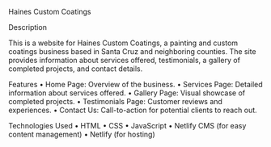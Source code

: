Haines Custom Coatings

Description

This is a website for Haines Custom Coatings, a painting and custom coatings business based in Santa Cruz and neighboring counties. 
The site provides information about services offered, testimonials, a gallery of completed projects, and contact details.

Features
	•	Home Page: Overview of the business.
	•	Services Page: Detailed information about services offered.
	•	Gallery Page: Visual showcase of completed projects.
	•	Testimonials Page: Customer reviews and experiences.
	•	Contact Us: Call-to-action for potential clients to reach out.

 Technologies Used
	•	HTML
	•	CSS
	•	JavaScript
	•	Netlify CMS (for easy content management)
	•	Netlify (for hosting)
